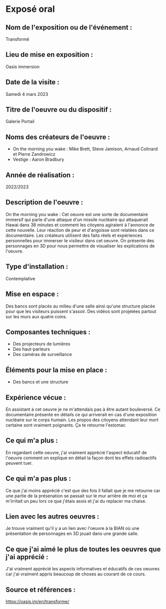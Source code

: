 # Exposé oral 

## Nom de l'exposition ou de l'événement :
Transformé 

## Lieu de mise en exposition :
Oasis immersion

## Date de la visite :
Samedi 4 mars 2023

## Titre de l'oeuvre ou du dispositif :
Galerie Portail

## Noms des créateurs de l'oeuvre :
- On the morning you wake : Mike Brett, Steve Jamison, Arnaud Colinard et Pierre Zandrowicz 
- Vestige : Aaron Bradbury

## Année de réalisation :
2022/2023

## Description de l'oeuvre :
On the morning you wake : Cet oeuvre est une sorte de documentaire immersif qui parle d'une attaque d'un missile nucléaire qui attaquerait Hawai dans 38 minutes et comment les citoyens agiraient à l'annonce de cette nouvelle. Leur réaction de peur et d'angoisse sont relatées dans ce documentaire. Les créateurs utilisent des faits réels et expériences personnelles pour immerser le visiteur dans cet oeuvre. On présente des personnages en 3D pour nous permettre de visualiser les explications de l'oeuvre.
## Type d'installation : 
Contemplative

## Mise en espace :
Des bancs sont placés au milieu d'une salle ainsi qu'une structure placée pour que les visiteurs puissent s'assoir. Des vidéos sont projetées partout sur les murs aux quatre coins. 

## Composantes techniques :
- Des projecteurs de lumières
- Des haut-parleurs 
- Des caméras de surveillance 

## Éléments pour la mise en place :
- Des bancs et une structure
 
 ## Expérience vécue :
 En assistant à cet oeuvre je ne m'attendais pas à être autant bouleversé. Ce documentaire présente en détails ce qui arriverait en cas d'une exposition nucléaire sur le corps humain. Les propos des citoyens attendant leur mort certaine sont vraiment poignants. Ça te retourne l'estomac 
 ## Ce qui m'a plus :
 En regardant cette oeuvre, j'ai vraiment apprécié l'aspect éducatif de l'oeuvre comment on explique en détail la façon dont les effets radioactifs peuvent tuer.
 ## Ce qui m'a pas plus :
Ce que j'ai moins apprécié c'est que des fois il fallait que je me retourne car une partie de la présenation se passait sur le mur arrière de moi et ça m'irritait un peu lors ce que j'étais assis et j'ai du replacer ma chaise.
## Lien avec les autres oeuvres :
Je trouve vraiment qu'il y a un lien avec l'oeuvre à la BIAN où une présentation de personnages en 3D jouait dans une grande salle. 
## Ce que j'ai aimé le plus de toutes les oeuvres que j'ai apprécié :
J'ai vraiment apprécié les aspects informatives et éducatifs de ces oeuvres car j'ai vraiment appris beaucoup de choses au courant de ce cours. 
## Source et références :
https://oasis.im/en/transforme/
